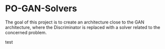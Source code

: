 # PO-GAN-Solvers

The goal of this project is to create an architecture close to the GAN architecture, where the Discriminator is replaced with a solver related to the concerned problem.

test
